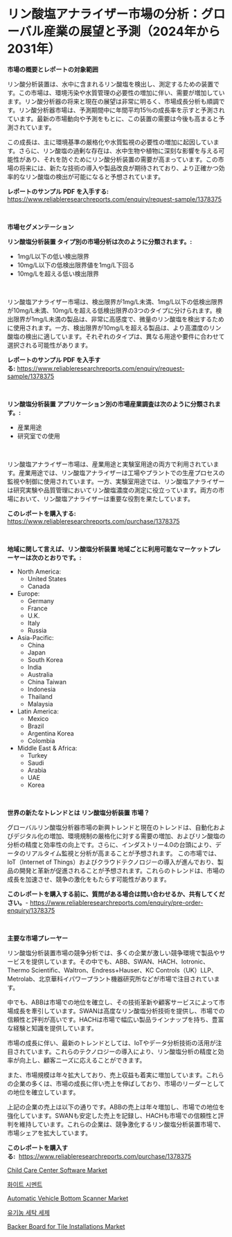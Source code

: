 <p><h1>リン酸塩アナライザー市場の分析：グローバル産業の展望と予測（2024年から2031年）</h1></p><p><strong>市場の概要とレポートの対象範囲</strong></p>
<p><p>リン酸分析装置は、水中に含まれるリン酸塩を検出し、測定するための装置です。この市場は、環境汚染や水質管理の必要性の増加に伴い、需要が増加しています。リン酸分析器の将来と現在の展望は非常に明るく、市場成長分析も順調です。リン酸分析器市場は、予測期間中に年間平均15％の成長率を示すと予測されています。最新の市場動向や予測をもとに、この装置の需要は今後も高まると予測されています。</p><p>この成長は、主に環境基準の厳格化や水質監視の必要性の増加に起因しています。さらに、リン酸塩の過剰な存在は、水中生物や植物に深刻な影響を与える可能性があり、それを防ぐためにリン酸分析装置の需要が高まっています。この市場の将来には、新たな技術の導入や製品改良が期待されており、より正確かつ効率的なリン酸塩の検出が可能になると予想されています。</p></p>
<p><strong>レポートのサンプル PDF を入手する:</strong> <a href="https://www.reliableresearchreports.com/enquiry/request-sample/1378375">https://www.reliableresearchreports.com/enquiry/request-sample/1378375</a></p>
<p>&nbsp;</p>
<p><strong>市場セグメンテーション</strong></p>
<p><strong>リン酸塩分析装置 タイプ別の市場分析は次のように分類されます。:</strong></p>
<p><ul><li>1mg/L以下の低い検出限界</li><li>10mg/L以下の低検出限界値を1mg/L下回る</li><li>10mg/Lを超える低い検出限界</li></ul></p>
<p>&nbsp;</p>
<p><p>リン酸塩アナライザー市場は、検出限界が1mg/L未満、1mg/L以下の低検出限界が10mg/L未満、10mg/Lを超える低検出限界の3つのタイプに分けられます。検出限界が1mg/L未満の製品は、非常に高感度で、微量のリン酸塩を検出するために使用されます。一方、検出限界が10mg/Lを超える製品は、より高濃度のリン酸塩の検出に適しています。それぞれのタイプは、異なる用途や要件に合わせて選択される可能性があります。</p></p>
<p><strong>レポートのサンプル PDF を入手する:</strong>&nbsp;<a href="https://www.reliableresearchreports.com/enquiry/request-sample/1378375">https://www.reliableresearchreports.com/enquiry/request-sample/1378375</a></p>
<p>&nbsp;</p>
<p><strong> リン酸塩分析装置 アプリケーション別の市場産業調査は次のように分類されます。:</strong></p>
<p><ul><li>産業用途</li><li>研究室での使用</li></ul></p>
<p>&nbsp;</p>
<p><p>リン酸塩アナライザー市場は、産業用途と実験室用途の両方で利用されています。産業用途では、リン酸塩アナライザーは工場やプラントでの生産プロセスの監視や制御に使用されています。一方、実験室用途では、リン酸塩アナライザーは研究実験や品質管理においてリン酸塩濃度の測定に役立っています。両方の市場において、リン酸塩アナライザーは重要な役割を果たしています。</p></p>
<p><strong>このレポートを購入する:</strong>&nbsp; <a href="https://www.reliableresearchreports.com/purchase/1378375">https://www.reliableresearchreports.com/purchase/1378375</a></p>
<p>&nbsp;</p>
<p><strong>地域に関して言えば、リン酸塩分析装置 地域ごとに利用可能なマーケットプレーヤーは次のとおりです。:</strong></p>
<p><ul>
    <li>
        North America:
        <ul>
            <li>United States</li>
            <li>Canada</li>
        </ul>
    </li>
    <li>
        Europe:
        <ul>
            <li>Germany</li>
            <li>France</li>
            <li>U.K.</li>
            <li>Italy</li>
            <li>Russia</li>
        </ul>
    </li>
    <li>
        Asia-Pacific:
        <ul>
            <li>China</li>
            <li>Japan</li>
            <li>South Korea</li>
            <li>India</li>
            <li>Australia</li>
            <li>China Taiwan</li>
            <li>Indonesia</li>
            <li>Thailand</li>
            <li>Malaysia</li>
        </ul>
    </li>
    <li>
        Latin America:
        <ul>
            <li>Mexico</li>
            <li>Brazil</li>
            <li>Argentina Korea</li>
            <li>Colombia</li>
        </ul>
    </li>
    <li>
        Middle East & Africa:
        <ul>
            <li>Turkey</li>
            <li>Saudi</li>
            <li>Arabia</li>
            <li>UAE</li>
            <li>Korea</li>
        </ul>
    </li>
    </ul></p>
<p>&nbsp;</p>
<p><strong>世界の新たなトレンドとは リン酸塩分析装置 市場？</strong></p>
<p><p>グローバルリン酸塩分析器市場の新興トレンドと現在のトレンドは、自動化およびデジタル化の増加、環境規制の厳格化に対する需要の増加、およびリン酸塩の分析の精度と効率性の向上です。さらに、インダストリー4.0の台頭により、データのリアルタイム監視と分析が高まることが予想されます。 この市場では、IoT（Internet of Things）およびクラウドテクノロジーの導入が進んでおり、製品の開発と革新が促進されることが予想されます。これらのトレンドは、市場の成長を加速させ、競争の激化をもたらす可能性があります。</p></p>
<p><strong>このレポートを購入する前に、質問がある場合は問い合わせるか、共有してください。</strong>- <a href="https://www.reliableresearchreports.com/enquiry/pre-order-enquiry/1378375">https://www.reliableresearchreports.com/enquiry/pre-order-enquiry/1378375</a></p>
<p>&nbsp;</p>
<p><strong>主要な市場プレーヤー</strong></p>
<p><p>リン酸塩分析装置市場の競争分析では、多くの企業が激しい競争環境で製品やサービスを提供しています。その中でも、ABB、SWAN、HACH、Iotronic、Thermo Scientific、Waltron、Endress+Hauser、KC Controls（UK）LLP、Metrolab、北京華科イパワープラント機器研究所などが市場で注目されています。</p><p>中でも、ABBは市場での地位を確立し、その技術革新や顧客サービスによって市場成長を牽引しています。SWANは高度なリン酸塩分析技術を提供し、市場での信頼性と評判が高いです。HACHは市場で幅広い製品ラインナップを持ち、豊富な経験と知識を提供しています。</p><p>市場の成長に伴い、最新のトレンドとしては、IoTやデータ分析技術の活用が注目されています。これらのテクノロジーの導入により、リン酸塩分析の精度と効率が向上し、顧客ニーズに応えることができます。</p><p>また、市場規模は年々拡大しており、売上収益も着実に増加しています。これらの企業の多くは、市場の成長に伴い売上を伸ばしており、市場のリーダーとしての地位を確立しています。</p><p>上記の企業の売上は以下の通りです。ABBの売上は年々増加し、市場での地位を強化しています。SWANも安定した売上を記録し、HACHも市場での信頼性と評判を維持しています。これらの企業は、競争激化するリン酸塩分析装置市場で、市場シェアを拡大しています。</p></p>
<p><strong>このレポートを購入する:</strong>&nbsp;&nbsp;<a href="https://www.reliableresearchreports.com/purchase/1378375">https://www.reliableresearchreports.com/purchase/1378375</a></p>
<p><p><a href="https://issuu.com/reportprime-2/docs/child-care-center-software-market-size-2030.pptx">Child Care Center Software Market</a></p><p><a href="https://github.com/vs019sa3m8x/Market-Research-Report-List-1/blob/main/2973050185.md">화이트 시멘트</a></p><p><a href="https://sudsy-motorcycle-bbc.notion.site/Automatic-Vehicle-Bottom-Scanner-Market-Offer-Valuable-Insights-into-Market-Size-Market-Share-Mark-4166aab6d86d478ba39ade7525f85f44">Automatic Vehicle Bottom Scanner Market</a></p><p><a href="https://github.com/lzrvbyqzftro57/Market-Research-Report-List-1/blob/main/1723237184.md">유기농 세탁 세제</a></p><p><a href="https://github.com/mauripalmi/Market-Research-Report-List-2/blob/main/backer-board-for-tile-installations-market.md">Backer Board for Tile Installations Market</a></p></p>